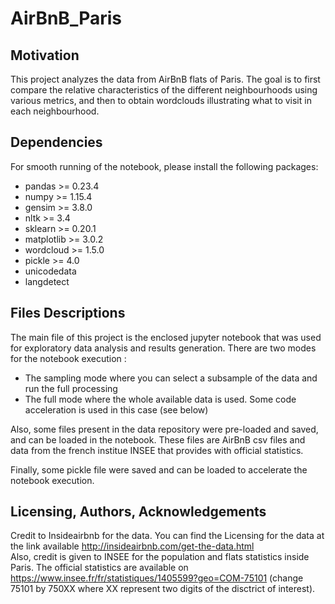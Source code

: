 # AirBnB_Paris

## Motivation

This project analyzes the data from AirBnB flats of Paris. The goal is to first compare the relative characteristics of the different neighbourhoods using various metrics, and then to obtain wordclouds illustrating what to visit in each neighbourhood.

## Dependencies

For smooth running of the notebook, please install the following packages:  
* pandas >= 0.23.4  
* numpy >=  1.15.4  
* gensim >= 3.8.0  
* nltk >= 3.4  
* sklearn >= 0.20.1  
* matplotlib >= 3.0.2  
* wordcloud >= 1.5.0  
* pickle >= 4.0  
* unicodedata  
* langdetect

## Files Descriptions

The main file of this project is the enclosed jupyter notebook that was used for exploratory data analysis and results generation. There are two modes for the notebook execution : 
- The sampling mode where you can select a subsample of the data and run the full processing
- The full mode where the whole available data is used. Some code acceleration is used in this case (see below)

Also, some files present in the data repository were pre-loaded and saved, and can be loaded in the notebook. These files are AirBnB csv files and data from the french institue INSEE that provides with official statistics. 

Finally, some pickle file were saved and can be loaded to accelerate the notebook execution. 

## Licensing, Authors, Acknowledgements

Credit to Insideairbnb for the data. You can find the Licensing for the data at the link available http://insideairbnb.com/get-the-data.html  
Also, credit is given to INSEE for the population and flats statistics inside Paris. The official statistics are available on https://www.insee.fr/fr/statistiques/1405599?geo=COM-75101 (change 75101 by 750XX where XX represent two digits of the disctrict of interest).
